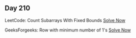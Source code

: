 ## Day 210

LeetCode: Count Subarrays With Fixed Bounds
[Solve Now](https://leetcode.com/problems/count-subarrays-with-fixed-bounds/description/)

GeeksForgeeks: Row with minimum number of 1's 
[Solve Now](https://www.geeksforgeeks.org/problems/row-with-minimum-number-of-1s5430/1)